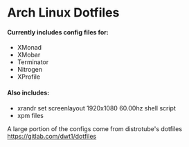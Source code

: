 # Arch Linux Dotfiles

#### Currently includes config files for:
  - XMonad
  - XMobar
  - Terminator
  - Nitrogen
  - XProfile
  
#### Also includes:
  - xrandr set screenlayout 1920x1080 60.00hz shell script
  - xpm files
  
A large portion of the configs come from distrotube's dotfiles
https://gitlab.com/dwt1/dotfiles
